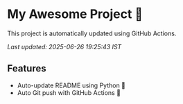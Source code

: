 # My Awesome Project 🚀

This project is automatically updated using GitHub Actions.

_Last updated: 2025-06-26 19:25:43 IST_

## Features
- Auto-update README using Python 🐍
- Auto Git push with GitHub Actions 🤖

